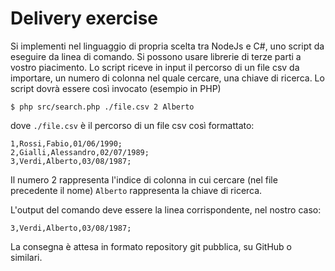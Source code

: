 # Delivery exercise
Si implementi nel linguaggio di propria scelta tra NodeJs e C#, uno script da eseguire da linea di comando.
Si possono usare librerie di terze parti a vostro piacimento.
Lo script riceve in input il percorso di un file csv da importare, un numero di colonna nel quale cercare, una chiave di ricerca.
Lo script dovrà essere così invocato (esempio in PHP)

```console
$ php src/search.php ./file.csv 2 Alberto
```

dove ```./file.csv``` è il percorso di un file csv così formattato:

```
1,Rossi,Fabio,01/06/1990;
2,Gialli,Alessandro,02/07/1989;
3,Verdi,Alberto,03/08/1987;
```

Il numero 2 rappresenta l'indice di colonna in cui cercare (nel file precedente il nome)
```Alberto``` rappresenta la chiave di ricerca.

L'output del comando deve essere la linea corrispondente, nel nostro caso:

```3,Verdi,Alberto,03/08/1987;```

La consegna è attesa in formato repository git pubblica, su GitHub o similari.  
